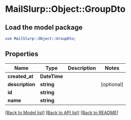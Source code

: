 # MailSlurp::Object::GroupDto

## Load the model package
```perl
use MailSlurp::Object::GroupDto;
```

## Properties
Name | Type | Description | Notes
------------ | ------------- | ------------- | -------------
**created_at** | **DateTime** |  | 
**description** | **string** |  | [optional] 
**id** | **string** |  | 
**name** | **string** |  | 

[[Back to Model list]](../README#documentation-for-models) [[Back to API list]](../README#documentation-for-api-endpoints) [[Back to README]](../README)


